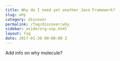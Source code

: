 ```yaml
---
title: Why do I need yet another Java Framework?
slug: why
category: discover
permalink: /faq/discover/why
sidebar: aside/org-usp.html
layout: faq
date: 2017-01-20 00:00:00 Z
---
```

Add info on why molecule?
